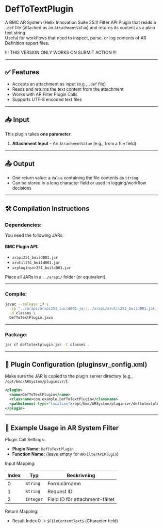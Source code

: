 # DefToTextPlugin

A BMC AR System (Helix Innovation Suite 25.1) Filter API Plugin that reads a `.def` file (attached as an `AttachmentValue`) and returns its content as a plain text string.  
Useful for workflows that need to inspect, parse, or log contents of AR Definition export files.

!!! THIS VERSION ONLY WORKS ON SUBMIT ACTION !!!

---

## ✅ Features

- Accepts an attachment as input (e.g., `.def` file)
- Reads and returns the text content from the attachment
- Works with AR Filter Plugin Calls
- Supports UTF-8 encoded text files

---

## 📥 Input

This plugin takes **one parameter**:

1. **Attachment Input** – An `AttachmentValue` (e.g., from a file field)

---

## 📤 Output

- One return value: a `Value` containing the file contents as `String`
- Can be stored in a long character field or used in logging/workflow decisions

---

## 🛠️ Compilation Instructions

### Dependencies:

You need the following JARs:

#### BMC Plugin API:
- `arapi251_build001.jar`
- `arutil251_build001.jar`
- `arpluginsvr251_build001.jar`

Place all JARs in a `../arapi/` folder (or equivalent).

---

### Compile:

```bash
javac --release 17 \
  -cp "../arapi/arapi251_build001.jar:../arapi/arutil251_build001.jar:../arapi/arpluginsvr251_build001.jar" \
  -d classes \
  DefToTextPlugin.java
```

---

### Package:

```bash
jar cf deftotextplugin.jar -C classes .
```

---

## 🔧 Plugin Configuration (pluginsvr_config.xml)

Make sure the JAR is copied to the plugin server directory (e.g., `/opt/bmc/ARSystem/pluginsvr/`):

```xml
<plugin>
  <name>DefToTextPlugin</name>
  <classname>com.example.DefToTextPlugin</classname>
  <pathelement type="location">/opt/bmc/ARSystem/pluginsvr/deftotextplugin.jar</pathelement>
</plugin>
```

---

## 🧪 Example Usage in AR System Filter

Plugin Call Settings:

- **Plugin Name:** `DefToTextPlugin`
- **Function Name:** (leave empty for `ARFilterAPIPlugin`)

Input Mapping:

| Index | Typ       | Beskrivning                    |
| ----- | --------- | ------------------------------ |
| 0     | `String`  | Formulärnamn                   |
| 1     | `String`  | Request ID                     |
| 2     | `Integer` | Field ID för attachment-fältet |

Return Mapping:

- Result Index 0 → `$FileContentText$` (Character field)

